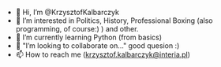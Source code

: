 - 👋 Hi, I’m @KrzysztofKalbarczyk
- 👀 I’m interested in Politics, History, Professional Boxing (also programming, of course:) ) and other.
- 🌱 I’m currently learning Python (from basics)
- 💞️ "I’m looking to collaborate on..." good quesion :)
- 📫 How to reach me (krzysztof.kalbarczyk@interia.pl)
